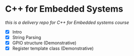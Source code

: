 # C++ for Embedded Systems

*this is a delivery repo for C++ for Embedded systems course*
- [x] Intro
- [x] String Parsing
- [x] GPIO structure            (Demonstrative)
- [x] Register template class   (Demonstrative)